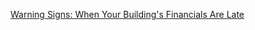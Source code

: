 [Warning Signs: When Your Building's Financials Are Late](https://www.habitatmag.com/Publication-Content/Legal-Financial/2015/2015-January/Late-Building-Financials-Are-a-Warning-Sign)

